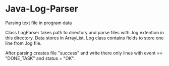 # Java-Log-Parser
Parsing text file in program data

Class LogParser takes path to directory and parse files with .log extention in this directory.
Data stores in ArrayList<Log>. 
Log class contains fields to store one line from .log file.

After parsing creates file "success" and write there only lines with event == "DONE_TASK" and status = "OK".
